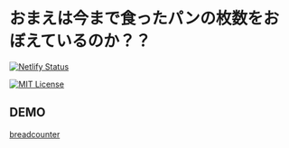 # おまえは今まで食ったパンの枚数をおぼえているのか？？

[![Netlify Status](https://api.netlify.com/api/v1/badges/063e9a5e-469e-4250-a4c6-cb289b3be221/deploy-status)](https://app.netlify.com/sites/breadcounter/deploys)

[![MIT License](https://img.shields.io/badge/license-MIT-blue.svg?style=flat)](https://github.com/recharts/recharts/raw/master/LICENSE)

## DEMO

[breadcounter](https://breadcounter.netlify.app)


